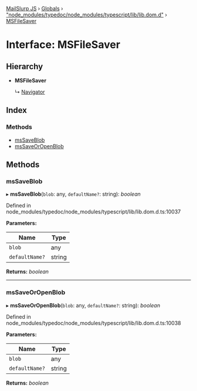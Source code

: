 [MailSlurp JS](../README.md) › [Globals](../globals.md) › ["node_modules/typedoc/node_modules/typescript/lib/lib.dom.d"](../modules/_node_modules_typedoc_node_modules_typescript_lib_lib_dom_d_.md) › [MSFileSaver](_node_modules_typedoc_node_modules_typescript_lib_lib_dom_d_.msfilesaver.md)

# Interface: MSFileSaver

## Hierarchy

* **MSFileSaver**

  ↳ [Navigator](_node_modules_typedoc_node_modules_typescript_lib_lib_dom_d_.navigator.md)

## Index

### Methods

* [msSaveBlob](_node_modules_typedoc_node_modules_typescript_lib_lib_dom_d_.msfilesaver.md#mssaveblob)
* [msSaveOrOpenBlob](_node_modules_typedoc_node_modules_typescript_lib_lib_dom_d_.msfilesaver.md#mssaveoropenblob)

## Methods

###  msSaveBlob

▸ **msSaveBlob**(`blob`: any, `defaultName?`: string): *boolean*

Defined in node_modules/typedoc/node_modules/typescript/lib/lib.dom.d.ts:10037

**Parameters:**

Name | Type |
------ | ------ |
`blob` | any |
`defaultName?` | string |

**Returns:** *boolean*

___

###  msSaveOrOpenBlob

▸ **msSaveOrOpenBlob**(`blob`: any, `defaultName?`: string): *boolean*

Defined in node_modules/typedoc/node_modules/typescript/lib/lib.dom.d.ts:10038

**Parameters:**

Name | Type |
------ | ------ |
`blob` | any |
`defaultName?` | string |

**Returns:** *boolean*
